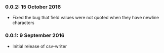 
### 0.0.2: 15 October 2016

* Fixed the bug that field values were not quoted when they have newline characters

### 0.0.1: 9 September 2016

* Initial release of csv-writer
